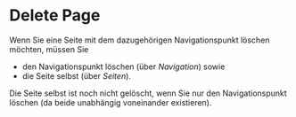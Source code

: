 # Delete Page

Wenn Sie eine Seite mit dem dazugehörigen Navigationspunkt löschen möchten, müssen Sie
* den Navigationspunkt löschen (über *Navigation*) sowie
* die Seite selbst (über *Seiten*).




Die Seite selbst ist noch nicht gelöscht, wenn Sie nur den Navigationspunkt löschen (da beide unabhängig voneinander existieren).
